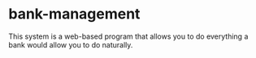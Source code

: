# bank-management
This system is a web-based program that allows you to do everything a bank would allow you to do naturally.
